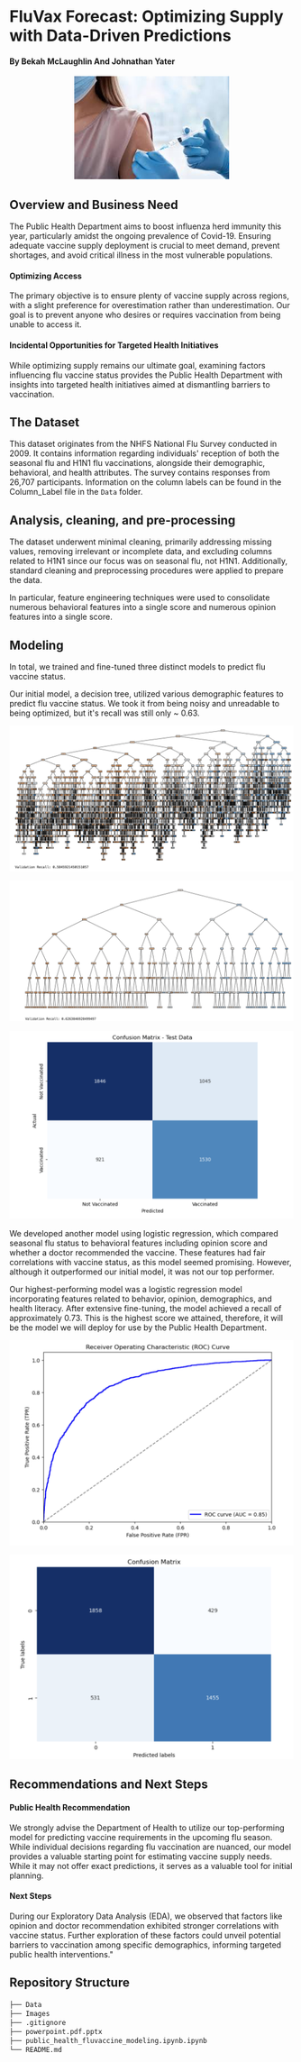 # FluVax Forecast: Optimizing Supply with Data-Driven Predictions
#### By Bekah McLaughlin And Johnathan Yater

<p align="center">
  <img src = ./Images/vaccine.jpeg>
</p> 

## Overview and Business Need

The Public Health Department aims to boost influenza herd immunity this year, particularly amidst the ongoing prevalence of Covid-19. Ensuring adequate vaccine supply deployment is crucial to meet demand, prevent shortages, and avoid critical illness in the most vulnerable populations.

#### Optimizing Access

The primary objective is to ensure plenty of vaccine supply across regions, with a slight preference for overestimation rather than underestimation. Our goal is to prevent anyone who desires or requires vaccination from being unable to access it.

#### Incidental Opportunities for Targeted Health Initiatives

While optimizing supply remains our ultimate goal, examining factors influencing flu vaccine status provides the Public Health Department with insights into targeted health initiatives aimed at dismantling barriers to vaccination.

## The Dataset 

This dataset originates from the NHFS National Flu Survey conducted in 2009. It contains information regarding individuals' reception of both the seasonal flu and H1N1 flu vaccinations, alongside their demographic, behavioral, and health attributes. The survey contains responses from 26,707 participants. Information on the column labels can be found in the Column_Label file in the `Data` folder.

## Analysis, cleaning, and pre-processing

The dataset underwent minimal cleaning, primarily addressing missing values, removing irrelevant or incomplete data, and excluding columns related to H1N1 since our focus was on seasonal flu, not H1N1. Additionally, standard cleaning and preprocessing procedures were applied to prepare the data.

In particular, feature engineering techniques were used to consolidate numerous behavioral features into a single score and numerous opinion features into a single score.

## Modeling

In total, we trained and fine-tuned three distinct models to predict flu vaccine status.

Our initial model, a decision tree, utilized various demographic features to predict flu vaccine status. We took it from being noisy and unreadable to being optimized, but it's recall was still only ~ 0.63.

  <p align="center">
  <img src = ./Images/decisiontree1.png>
</p> 
  <p align="center">
  <img src = ./Images/decisiontree2.png>
</p> 
 <p align="center">
  <img src = ./Images/decisiontree3.png>
</p> 

We developed another model using logistic regression, which compared seasonal flu status to behavioral features including opinion score and whether a doctor recommended the vaccine. These features had fair correlations with vaccine status, as this model seemed promising. However, although it outperformed our initial model, it was not our top performer.

Our highest-performing model was a logistic regression model incorporating features related to behavior, opinion, demographics, and health literacy. After extensive fine-tuning, the model achieved a recall of approximately 0.73. This is the highest score we attained, therefore, it will be the model we will deploy for use by the Public Health Department.

  <p align="center">
  <img src = ./Images/log1.png>
</p> 
  <p align="center">
  <img src = ./Images/log2.png>
</p> 


## Recommendations and Next Steps

#### Public Health Recommendation
We strongly advise the Department of Health to utilize our top-performing model for predicting vaccine requirements in the upcoming flu season. While individual decisions regarding flu vaccination are nuanced, our model provides a valuable starting point for estimating vaccine supply needs. While it may not offer exact predictions, it serves as a valuable tool for initial planning.

#### Next Steps
During our Exploratory Data Analysis (EDA), we observed that factors like opinion and doctor recommendation exhibited stronger correlations with vaccine status. Further exploration of these factors could unveil potential barriers to vaccination among specific demographics, informing targeted public health interventions."

## Repository Structure

```
├── Data
├── Images
├── .gitignore
├── powerpoint.pdf.pptx
├── public_health_fluvaccine_modeling.ipynb.ipynb
└── README.md
```
